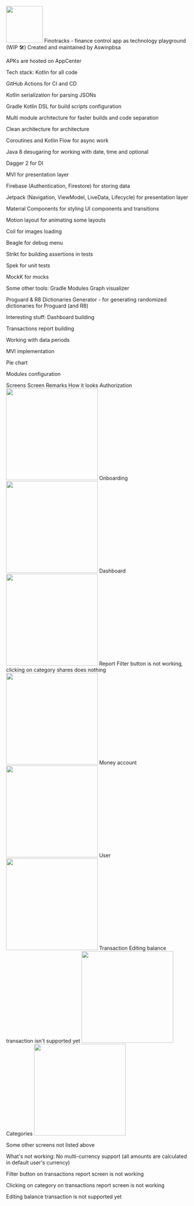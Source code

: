 <img src="screenshots/app_icon.png" width="100" />
Finotracks - finance control app as technology playground (WIP 🛠️)
Created and maintained by Aswinpbsa

APKs are hosted on AppCenter

Tech stack:
Kotlin for all code

GitHub Actions for CI and CD

Kotlin serialization for parsing JSONs

Gradle Kotlin DSL for build scripts configuration

Multi module architecture for faster builds and code separation

Clean architecture for architecture

Coroutines and Kotlin Flow for async work

Java 8 desugaring for working with date, time and optional

Dagger 2 for DI

MVI for presentation layer

Firebase (Authentication, Firestore) for storing data

Jetpack (Navigation, ViewModel, LiveData, Lifecycle) for
presentation layer

Material Components for styling UI components and transitions

Motion layout for animating some layouts

Coil for images loading

Beagle for debug menu

Strikt for building assertions in tests

Spek for unit tests

MockK for mocks

Some other tools:
Gradle Modules Graph visualizer

Proguard & R8 Dictionaries Generator - for generating randomized dictionaries for Proguard (and R8)

Interesting stuff:
Dashboard building

Transactions report building

Working with data periods

MVI implementation

Pie chart

Modules configuration

Screens
Screen	Remarks	How it looks
Authorization		<img src="screenshots/auth.jpg" width="250" />
Onboarding		<img src="screenshots/onboarding.gif" width="250" />
Dashboard		<img src="screenshots/dashboard.jpg" width="250" />
Report	Filter button is not working,
clicking on category shares does nothing	<img src="screenshots/report.jpg" width="250" />
Money account		<img src="screenshots/money_account.jpg" width="250" />
User		<img src="screenshots/user.jpg" width="250" />
Transaction	Editing balance transaction isn't supported yet	<img src="screenshots/transaction.jpg" width="250" />
Categories		<img src="screenshots/categories.jpg" width="250" />

Some other screens not listed above

What's not working:
No multi-currency support (all amounts are calculated in default user's currency)

Filter button on transactions report screen is not working

Clicking on category on transactions report screen is not working

Editing balance transaction is not supported yet
